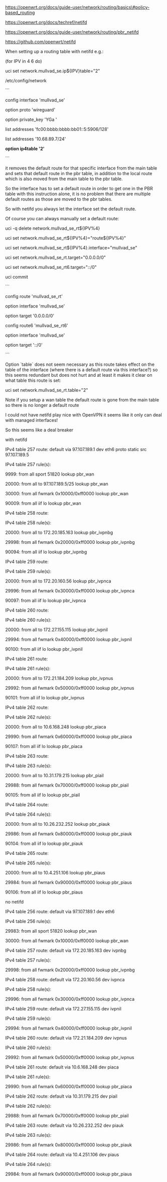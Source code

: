 https://openwrt.org/docs/guide-user/network/routing/basics\#policy-based_routing

<https://openwrt.org/docs/techref/netifd>

<https://openwrt.org/docs/guide-user/network/routing/pbr_netifd>

<https://github.com/openwrt/netifd>

When setting up a routing table with netifd e.g.:

(for IPV in 4 6 do)

uci set network.mullvad_se.ip\${IPV}table="2"

/etc/config/network

\`\`\`

config interface 'mullvad_se'

option proto 'wireguard'

option private_key 'YGa '

list addresses 'fc00:bbbb:bbbb:bb01::5:5906/128'

list addresses '10.68.89.7/24'

**option ip4table '2'**

\`\`\`

it removes the default route for that specific interface from the main table and
sets that default route in the pbr table, in addition to the local route which
is also moved from the main table to the pbr table.

So the interface has to set a default route in order to get one in the PBR table
with this instruction alone, it is no problem that there are multiple default
routes as those are moved to the pbr tables.

So with netifd you always let the interface set the default route.

Of course you can always manually set a default route:

uci -q delete network.mullvad_se_rt\${IPV%4}

uci set network.mullvad_se_rt\${IPV%4}="route\${IPV%4}"

uci set network.mullvad_se_rt\${IPV%4}.interface="mullvad_se"

uci set network.mullvad_se_rt.target="0.0.0.0/0"

uci set network.mullvad_se_rt6.target="::/0"

uci commit

\`\`\`

config route 'mullvad_se_rt'

option interface 'mullvad_se'

option target '0.0.0.0/0'

config route6 'mullvad_se_rt6'

option interface 'mullvad_se'

option target '::/0'

\`\`\`

Option \`table\` does not seem necessary as this route takes effect on the table
of the interface (where there is a default route via this interface?) so this
seems redundant but does not hurt and at least it makes it clear on what table
this route is set:

uci set network.mullvad_se_rt.table="2"

Note if you setup a wan table the default route is gone from the main table so
there is no longer a default route

I could not have netifd play nice with OpenVPN it seems like it only can deal
with managed interfaces!

So this seems like a deal breaker

with netifd

IPv4 table 257 route: default via 97.107.189.1 dev eth6 proto static src
97.107.189.5

IPv4 table 257 rule(s):

9999: from all sport 51820 lookup pbr_wan

20000: from all to 97.107.189.5/25 lookup pbr_wan

30000: from all fwmark 0x10000/0xff0000 lookup pbr_wan

90009: from all iif lo lookup pbr_wan

IPv4 table 258 route:

IPv4 table 258 rule(s):

20000: from all to 172.20.185.163 lookup pbr_ivpnbg

29998: from all fwmark 0x20000/0xff0000 lookup pbr_ivpnbg

90094: from all iif lo lookup pbr_ivpnbg

IPv4 table 259 route:

IPv4 table 259 rule(s):

20000: from all to 172.20.160.56 lookup pbr_ivpnca

29996: from all fwmark 0x30000/0xff0000 lookup pbr_ivpnca

90097: from all iif lo lookup pbr_ivpnca

IPv4 table 260 route:

IPv4 table 260 rule(s):

20000: from all to 172.27.155.115 lookup pbr_ivpnil

29994: from all fwmark 0x40000/0xff0000 lookup pbr_ivpnil

90100: from all iif lo lookup pbr_ivpnil

IPv4 table 261 route:

IPv4 table 261 rule(s):

20000: from all to 172.21.184.209 lookup pbr_ivpnus

29992: from all fwmark 0x50000/0xff0000 lookup pbr_ivpnus

90101: from all iif lo lookup pbr_ivpnus

IPv4 table 262 route:

IPv4 table 262 rule(s):

20000: from all to 10.6.168.248 lookup pbr_piaca

29990: from all fwmark 0x60000/0xff0000 lookup pbr_piaca

90107: from all iif lo lookup pbr_piaca

IPv4 table 263 route:

IPv4 table 263 rule(s):

20000: from all to 10.31.179.215 lookup pbr_piail

29988: from all fwmark 0x70000/0xff0000 lookup pbr_piail

90105: from all iif lo lookup pbr_piail

IPv4 table 264 route:

IPv4 table 264 rule(s):

20000: from all to 10.26.232.252 lookup pbr_piauk

29986: from all fwmark 0x80000/0xff0000 lookup pbr_piauk

90104: from all iif lo lookup pbr_piauk

IPv4 table 265 route:

IPv4 table 265 rule(s):

20000: from all to 10.4.251.106 lookup pbr_piaus

29984: from all fwmark 0x90000/0xff0000 lookup pbr_piaus

90106: from all iif lo lookup pbr_piaus

no netifd

IPv4 table 256 route: default via 97.107.189.1 dev eth6

IPv4 table 256 rule(s):

29983: from all sport 51820 lookup pbr_wan

30000: from all fwmark 0x10000/0xff0000 lookup pbr_wan

IPv4 table 257 route: default via 172.20.185.163 dev ivpnbg

IPv4 table 257 rule(s):

29998: from all fwmark 0x20000/0xff0000 lookup pbr_ivpnbg

IPv4 table 258 route: default via 172.20.160.56 dev ivpnca

IPv4 table 258 rule(s):

29996: from all fwmark 0x30000/0xff0000 lookup pbr_ivpnca

IPv4 table 259 route: default via 172.27.155.115 dev ivpnil

IPv4 table 259 rule(s):

29994: from all fwmark 0x40000/0xff0000 lookup pbr_ivpnil

IPv4 table 260 route: default via 172.21.184.209 dev ivpnus

IPv4 table 260 rule(s):

29992: from all fwmark 0x50000/0xff0000 lookup pbr_ivpnus

IPv4 table 261 route: default via 10.6.168.248 dev piaca

IPv4 table 261 rule(s):

29990: from all fwmark 0x60000/0xff0000 lookup pbr_piaca

IPv4 table 262 route: default via 10.31.179.215 dev piail

IPv4 table 262 rule(s):

29988: from all fwmark 0x70000/0xff0000 lookup pbr_piail

IPv4 table 263 route: default via 10.26.232.252 dev piauk

IPv4 table 263 rule(s):

29986: from all fwmark 0x80000/0xff0000 lookup pbr_piauk

IPv4 table 264 route: default via 10.4.251.106 dev piaus

IPv4 table 264 rule(s):

29984: from all fwmark 0x90000/0xff0000 lookup pbr_piaus
